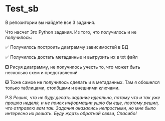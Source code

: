 # Test_sb
В репозитории вы найдете все 3 задания.

Что насчет 3го Python задания. Из того, что получилось и не получилось:

:white_check_mark: Получилось построить диаграмму зависимостей в БД

:white_check_mark: Получилось достать метаданные и выгрузить их в txt файл

:negative_squared_cross_mark: Рисуя диаграмму, не получилось учесть то, что может быть несколько схем и представлений

:negative_squared_cross_mark: Тоже самое не получилось сделать и в метаданных. Там я обошелся только таблицами, столбцами и внешними ключами.


P.S *Решил, что не буду делать задание идеально, потому что и так уже прошла неделя, и не поиск информации ушло бы еще, поэтому решил, что отправлю вам так. Задания оказались непростыми, но мне было интересно их решать. Буду ждать обратной связи, Спасибо!*
